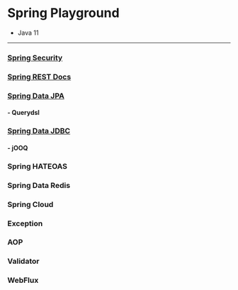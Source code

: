 # Spring Playground
- Java 11
---

### [Spring Security](./docs/spring-security.md)

### [Spring REST Docs](/docs/spring-rest-dosc.md)

### [Spring Data JPA](/docs/spring-data-jpa.md)
#### - Querydsl

### [Spring Data JDBC](/docs/spring-data-jdbc-jooq.md)
#### - jOOQ

### Spring HATEOAS

### Spring Data Redis

### Spring Cloud

### Exception

### AOP

### Validator

### WebFlux
